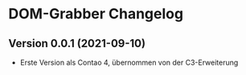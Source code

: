 # DOM-Grabber Changelog

## Version 0.0.1 (2021-09-10)

* Erste Version als Contao 4, übernommen von der C3-Erweiterung
